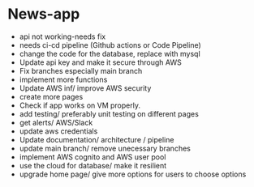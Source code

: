 # News-app

- api not working-needs fix
- needs ci-cd pipeline (Github actions or Code Pipeline)
- change the code for the database, replace with mysql
- Update api key and make it secure through AWS
- Fix branches especially main branch
- implement more functions
- Update AWS inf/ improve AWS security
- create more pages
- Check if app works on VM properly.
- add testing/ preferably unit testing on different pages
- get alerts/ AWS/Slack
- update aws credentials
- Update documentation/ architecture / pipeline
- update main branch/ remove unecessary branches
- implement AWS cognito and AWS user pool
- use the cloud for database/ make it resilient
- upgrade home page/ give more options for users to choose options 
